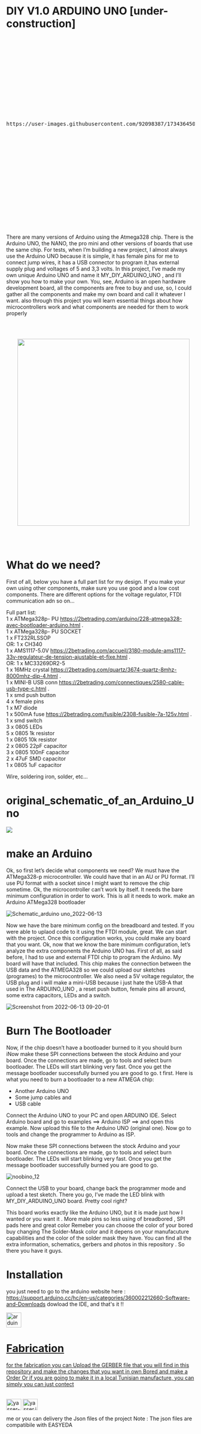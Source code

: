 # DIY V1.0 ARDUINO UNO [under-construction]

<pre>














https://user-images.githubusercontent.com/92098387/173436450-d35bd012-5046-4c63-943f-126d340215c2.mp4

















</pre>


There are many versions of Arduino using the Atmega328 chip. 
There is the Arduino UNO, the NANO, 
the pro mini and other versions of boards that use the same chip.
For tests, when I’m building a new project, I almost always use the Arduino UNO because it is simple, it has female pins for me to connect jump wires,
it has a USB connector to program it,has external supply plug and voltages of 5 and 3,3 volts.
In this project, I’ve made my own unique Arduino UNO and name it MY_DIY_ARDUINO_UNO
, and I’ll show you how to make your own.
You, see, Arduino is an open hardware development board, all the components are free to buy and use, so,
I could gather all the components and make my own board and call it whatever I want. 
also through this project you will learn essential things about how microcontrollers work and what components are needed for them to work properly  



<pre>

<p align="center">
  <img width="460" height="500" src="https://upload.wikimedia.org/wikipedia/commons/3/38/Arduino_Uno_-_R3.jpg">
</p>

</pre>


# What do we need?

First of all, below you have a full part list for my design.
If you make your own using other components, 
make sure you use good and a low cost components. 
There are different options for the voltage regulator, 
FTDI communication adn so on...

Full part list:
<br /> 1 x ATMega328p- PU https://2betrading.com/arduino/228-atmega328-avec-bootloader-arduino.html . 
<br /> 1 x ATMega328p- PU SOCKET 
<br /> 1 x FT232RLSSOP 
<br />    OR: 1 x CH340 
<br /> 1 x AMS1117-5.0V https://2betrading.com/accueil/3180-module-ams1117-33v-regulateur-de-tension-ajustable-et-fixe.html . 
<br />    OR: 1 x MC33269DR2-5 
<br /> 1 x 16MHz crystal https://2betrading.com/quartz/3674-quartz-8mhz-8000mhz-dip-4.html . 
<br /> 1 x MINI-B USB conn https://2betrading.com/connectiques/2580-cable-usb-type-c.html .
<br /> 1 x smd push button 
<br /> 4 x female pins 
<br /> 1 x M7 diode 
<br /> 1 x 500mA fuse https://2betrading.com/fusible/2308-fusible-7a-125v.html .
<br /> 1 x smd switch 
<br /> 3 x 0805 LEDs 
<br /> 5 x 0805 1k resistor 
<br /> 1 x 0805 10k resistor 
<br /> 2 x 0805 22pF capacitor 
<br /> 3 x 0805 100nF capacitor 
<br /> 2 x 47uF SMD capacitor 
<br /> 1 x 0805 1uF capacitor 

Wire, soldering iron, solder, etc...

# original_schematic_of_an_Arduino_Uno


![](https://electronoobs.io/uploads/project_images/182/4c5bde74a8f110656874902f07378009_1.png)


# make an Arduino

Ok, so first let’s decide what components we need? We must have the ATMega328-p microcontroller. We could have that in an AU or PU format. I’ll use PU format with a socket since I might want to remove the chip sometime.
Ok, the microcontroller can’t work by itself. It needs the bare minimum configuration in order to work. This is all it needs to work.
make an Arduino ATMega328 bootloader

![Schematic_arduino uno_2022-06-13](https://user-images.githubusercontent.com/92098387/173309899-7fd499dc-1672-4fcc-847d-7c39195aeed7.png)

Now we have the bare minimum config on the breadboard and tested.
If you were able to uplaod code to it using the FTDI module, 
great. We can start with the project. Once this configuration works, 
you could make any board that you want.
Ok, now that we know the bare minimum configuration, 
let’s analyze the extra components the Arduino UNO has. 
First of all, as said before, 
I had to use and external FTDI chip to program the Arduino. 
My board will have that included. This chip makes the connection between the USB data and the ATMEGA328 so we could upload our sketches (programes) to the microcontroller. 
We also need a 5V voltage regulator, 
the USB plug and i will make a mini-USB because i just hate the USB-A that used in The ARDUINO_UNO ,
a reset push button, female pins all around, 
some extra capacitors, LEDs and a switch. 




   ![Screenshot from 2022-06-13 09-20-01](https://user-images.githubusercontent.com/92098387/173310860-e0f19d26-c005-4f27-9e1a-8b9238da8982.png)

# Burn The Bootloader


Now, if the chip doesn’t have a bootloader burned to it you should burn iNow make these SPI connections between the stock Arduino and your board. Once the connections are made, go to tools and select burn bootloader. The LEDs will start blinking very fast. Once you get the message bootloader successfully burned you are good to go. t first. Here is what you need to burn a bootloader to a new ATMEGA chip:

- Another Arduino UNO
- Some jump cables and
- USB cable

Connect the Arduino UNO to your PC and open ARDUINO IDE. Select Arduino board and go to examples ==> Arduino ISP ==> and open this example. Now upload this file to the Arduino UNO (original one). Now go to tools and change the programmer to Arduino as ISP. 

Now make these SPI connections between the stock Arduino and your board. Once the connections are made, go to tools and select burn bootloader. The LEDs will start blinking very fast. Once you get the message bootloader successfully burned you are good to go. 

![noobino_12](https://user-images.githubusercontent.com/92098387/174144200-5afe389b-bb0c-4182-8277-f0124ddebde7.png)
 

Connect the USB to your board, change back the programmer mode and upload a test sketch. There you go, I’ve made the LED blink with MY_DIY_ARDUINO_UNO  board. Pretty cool right?

This board works exactly like the Arduino UNO, but it is made just how I wanted or you want it . More male pins so less using of breadbored , SPI pads here and great color Remeber you can choose the color of your bored buy changing The Solder-Mask color and it depens on your manufacuture capabilities and the color of the solder mask they have. You can find all the extra information, schematics, gerbers and photos in this repository . So there you have it guys. 

# Installation 

you just need to go to the arduino website here : https://support.arduino.cc/hc/en-us/categories/360002212660-Software-and-Downloads
dowload the IDE, and that's it !! 
<br /> <p align="left"> <a href="https://www.arduino.cc/" target="_blank" rel="noreferrer"> <img src="https://cdn.worldvectorlogo.com/logos/arduino-1.svg" alt="arduino" width="40" height="40"/>
# Fabrication 

   
for the fabrication you can Upload the GERBER file that you will find in this repository and make the changes that you want in own Bored and make a Order 
Or if you are going to make it in a local Tunisian manufacture, you can simply  you can just contect 
   
<br /> <a href="https://linkedin.com/in/yasser-jamli-718582206/" target="blank"><img align="center" src="https://raw.githubusercontent.com/rahuldkjain/github-profile-readme-generator/master/src/images/icons/Social/linked-in-alt.svg" alt="yasser-jamli-718582206/" height="30" width="40" /></a>
<a href="https://fb.com/yasser.jemli.14/" target="blank"><img align="center" src="https://raw.githubusercontent.com/rahuldkjain/github-profile-readme-generator/master/src/images/icons/Social/facebook.svg" alt="yasser.jemli.14/" height="30" width="40" /></a>
</p>
me or you can delivery the Json files of the project 
Note : The json files are compatibile with EASYEDA 

